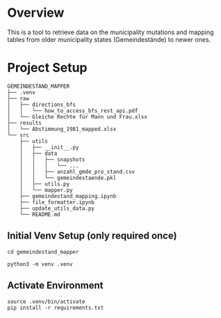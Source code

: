 # Overview

This is a tool to retrieve data on the municipality mutations and mapping tables from older municipality states (Gemeindestände) to newer ones.

# Project Setup
```
GEMEINDESTAND_MAPPER
├── .venv
├── raw
│   ├── directions_bfs
│   │   └── how_to_access_bfs_rest_api.pdf
│   └── Gleiche Rechte für Mann und Frau.xlsx
├── results
│   └── Abstimmung_1981_mapped.xlsx
└── src
    ├── utils
    │   ├── __init__.py
    │   ├── data
    │   │   ├── snapshots
    │   │   │   └── ...
    │   │   ├── anzahl_gmde_pro_stand.csv
    │   │   └── gemeindestaende.pkl
    │   ├── utils.py
    │   └── mapper.py
    ├── gemeindestand_mapping.ipynb
    ├── file_formatter.ipynb
    ├── update_utils_data.py
    └── README.md
```

## Initial Venv Setup (only required once)

```shell
cd gemeindestand_mapper

python3 -m venv .venv
```

## Activate Environment

```shell
source .venv/bin/activate
pip install -r requirements.txt
```
